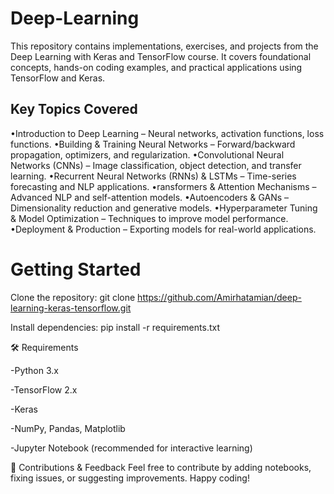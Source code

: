 # Deep-Learning
This repository contains implementations, exercises, and projects from the Deep Learning with Keras and TensorFlow course. It covers foundational concepts, hands-on coding examples, and practical applications using TensorFlow and Keras.

## Key Topics Covered

•Introduction to Deep Learning – Neural networks, activation functions, loss functions.
•Building & Training Neural Networks – Forward/backward propagation, optimizers, and regularization.
•Convolutional Neural Networks (CNNs) – Image classification, object detection, and transfer learning.
•Recurrent Neural Networks (RNNs) & LSTMs – Time-series forecasting and NLP applications.
•ransformers & Attention Mechanisms – Advanced NLP and self-attention models.
•Autoencoders & GANs – Dimensionality reduction and generative models.
•Hyperparameter Tuning & Model Optimization – Techniques to improve model performance.
•Deployment & Production – Exporting models for real-world applications.

# Getting Started                  
Clone the repository:
git clone https://github.com/Amirhatamian/deep-learning-keras-tensorflow.git

Install dependencies:
pip install -r requirements.txt

🛠 Requirements

-Python 3.x

-TensorFlow 2.x

-Keras

-NumPy, Pandas, Matplotlib

-Jupyter Notebook (recommended for interactive learning)

📢 Contributions & Feedback
Feel free to contribute by adding notebooks, fixing issues, or suggesting improvements. Happy coding!
